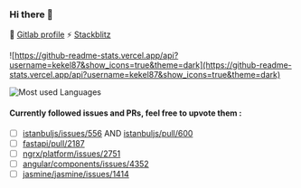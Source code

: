 ### Hi there 👋

🦊 [Gitlab profile](https://gitlab.com/kekel87)
⚡ [Stackblitz]([https://gitlab.com/kekel87](https://stackblitz.com/@kekel87))

![https://github-readme-stats.vercel.app/api?username=kekel87&show_icons=true&theme=dark](https://github-readme-stats.vercel.app/api?username=kekel87&show_icons=true&theme=dark) 

![Most used Languages](https://github-readme-stats.vercel.app/api/top-langs/?username=kekel87&theme=dark)


#### Currently followed issues and PRs, feel free to upvote them :

- [ ] [istanbuljs/issues/556](https://github.com/istanbuljs/istanbuljs/issues/556) AND [istanbuljs/pull/600](https://github.com/istanbuljs/istanbuljs/pull/600)
- [ ] [fastapi/pull/2187](https://github.com/tiangolo/fastapi/pull/2187)
- [ ] [ngrx/platform/issues/2751](https://github.com/ngrx/platform/issues/2751)
- [ ] [angular/components/issues/4352](https://github.com/angular/components/issues/4352)
- [ ] [jasmine/jasmine/issues/1414](https://github.com/jasmine/jasmine/issues/1414)

<!--
**kekel87/kekel87** is a ✨ _special_ ✨ repository because its `README.md` (this file) appears on your GitHub profile.

Here are some ideas to get you started:

- 🔭 I’m currently working on ...
- 🌱 I’m currently learning ...
- 👯 I’m looking to collaborate on ...
- 🤔 I’m looking for help with ...
- 💬 Ask me about ...
- 📫 How to reach me: ...
- 😄 Pronouns: ...
- ⚡ Fun fact: ...
-->
